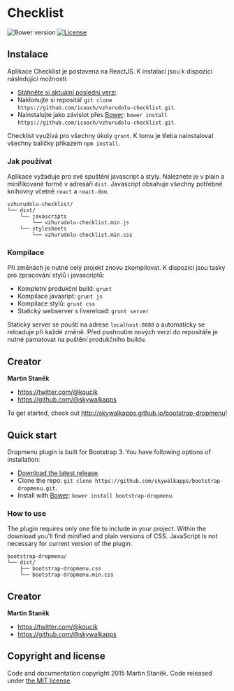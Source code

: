 # Checklist
![Bower version](https://img.shields.io/bower/v/bootstrap.svg?style=flat)
[![License](https://img.shields.io/badge/license-MIT-brightgreen.svg?style=flat)](LICENSE)

## Instalace

Aplikace Checklist je postavena na ReactJS. K instalaci jsou k dispozici následující možnosti:

- [Stáhněte si aktuální poslední verzi](https://github.com/icoach/vzhurudolu-checklist/archive/master.zip).
- Naklonujte si repositář `git clone https://github.com/icoach/vzhurudolu-checklist.git`.
- Nainstalujte jako závislot přes [Bower](http://bower.io): `bower install https://github.com/icoach/vzhurudolu-checklist.git`.

Checklist využívá pro všechny úkoly `grunt`. K tomu je třeba nainstalovat všechny balíčky příkazem `npm install`.

### Jak používat

Aplikace vyžaduje pro své spuštění javascript a styly. Naleznete je v plain a minifikované formě v adresáři `dist`. Javascript obsahuje všechny potřebné knihovny včetně `react` a `react-dom`.

```
vzhurudolu-checklist/
└── dist/
    └── javascripts
        └── vzhurudolu-checklist.min.js
    └── stylesheets
        └── vzhurudolu-checklist.min.css
```

### Kompilace

Při změnách je nutné celý projekt znovu zkompilovat. K dispozici jsou tasky pro zpracování stylů i javascriptů:

- Kompletní produkční build: `grunt`
- Kompilace javasript: `grunt js`
- Kompilace stylů: `grunt css`
- Statický webserver s livereload: `grunt server`

Statický server se pouští na adrese `localhost:8888` a automaticky se reloaduje při každé změně. Před pushnutím nových verzí do repositáře je nutné pamatovat na puštění produkčního buildu.


## Creator

**Martin Staněk**

- <https://twitter.com/@koucik>
- <https://github.com/@skywalkapps>



To get started, check out <http://skywalkapps.github.io/bootstrap-dropmenu>!

## Quick start

Dropmenu plugin is built for Bootstrap 3. You have following options of installation:

- [Download the latest release](https://github.com/skywalkapps/bootstrap-dropmenu/archive/v0.9.0.zip).
- Clone the repo: `git clone https://github.com/skywalkapps/bootstrap-dropmenu.git`.
- Install with [Bower](http://bower.io): `bower install bootstrap-dropmenu`.

### How to use

The plugin requires only one file to include in your project. Within the download you'll find minified and plain versions of CSS. JavaScript is not necessary for current version of the plugin.

```
bootstrap-dropmenu/
└── dist/
    ├── bootstrap-dropmenu.css
    └── bootstrap-dropmenu.min.css
```

## Creator

**Martin Staněk**

- <https://twitter.com/@koucik>
- <https://github.com/@skywalkapps>

## Copyright and license

Code and documentation copyright 2015 Martin Staněk. Code released under [the MIT license](https://github.com/skywalkapps/bootstrap-dropmenu/blob/master/LICENSE).

